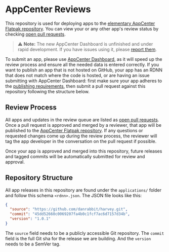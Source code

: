 # AppCenter Reviews

This repository is used for deploying apps to the [elementary AppCenter Flatpak
repository][1]. You can view your or any other app's review status by checking
[open pull requests][2].

>⚠️ **Note:** The new AppCenter Dashboard is unfinished and under rapid
development. If you have issues using it, please [report them][3].

To submit an app, please use [AppCenter Dashboard][4], as it will speed up the
review process and ensure all the needed data is entered correctly. If you want
to publish an app that is not hosted on GitHub, your app has an RDNN that does
not match where the code is hosted, or are having an issue submitting with
AppCenter Dashboard: first make sure your app adheres to the [publishing
requirements][5], then submit a pull request against this repository following
the structure below.

## Review Process

All apps and updates in the review queue are listed as [open pull requests][2].
Once a pull request is approved and merged by a reviewer, that app will be
published to the [AppCenter Flatpak repository][1]. If any questions or
requested changes come up during the review process, the reviewer will tag the
app developer in the conversation on the pull request if possible.

Once your app is approved and merged into this repository, future releases and
tagged commits will be automatically submitted for review and approval.

## Repository Structure

All app releases in this repository are found under the `applications/` folder
and follow this schema `<rdnn>.json`. The JSON file looks like
this:

```json
{
  "source": "https://github.com/danrabbit/harvey.git",
  "commit": "45dd52660c0069207fa4b0c1fcf7ac6d7157d34b",
  "version": "1.0.1"
}
```

The `source` field needs to be a publicly accessible Git repository. The
`commit` field is the full Git sha for the release we are building. And the
`version` needs to be a SemVer tag.

[1]: https://flatpak.elementary.io
[2]: https://github.com/elementary/appcenter-reviews/pulls?q=is%3Apr+is%3Aopen+sort%3Acreated-desc
[3]: https://github.com/elementary/appcenter-dashboard/issues
[4]: https://beta.developer.elementary.io
[5]: https://docs.elementary.io/develop/appcenter/publishing-requirements
